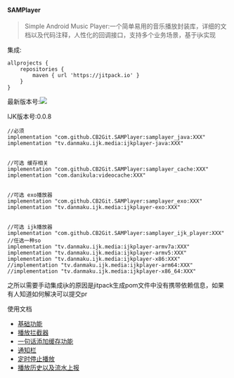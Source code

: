 ####  SAMPlayer

> Simple Android Music Player:一个简单易用的音乐播放封装库，详细的文档以及代码注释，人性化的回调接口，支持多个业务场景，基于ijk实现



集成:

```
allprojects {
    repositories {
    	maven { url 'https://jitpack.io' }
    }
}
```

最新版本号:[![](https://jitpack.io/v/CB2Git/SAMPlayer.svg)](https://jitpack.io/#CB2Git/SAMPlayer)

IJK版本号:0.0.8

```
//必须
implementation "com.github.CB2Git.SAMPlayer:samplayer_java:XXX"
implementation "tv.danmaku.ijk.media:ijkplayer-java:XXX"


//可选 缓存相关
implementation "com.github.CB2Git.SAMPlayer:samplayer_cache:XXX"
implementation "com.danikula:videocache:XXX"


//可选 exo播放器
implementation "com.github.CB2Git.SAMPlayer:samplayer_exo:XXX"
implementation "tv.danmaku.ijk.media:ijkplayer-exo:XXX"


//可选 ijk播放器
implementation "com.github.CB2Git.SAMPlayer:samplayer_ijk_player:XXX"
//任选一种so
implementation "tv.danmaku.ijk.media:ijkplayer-armv7a:XXX"
implementation "tv.danmaku.ijk.media:ijkplayer-armv5:XXX"
implementation "tv.danmaku.ijk.media:ijkplayer-x86:XXX"
//implementation "tv.danmaku.ijk.media:ijkplayer-arm64:XXX"
//implementation "tv.danmaku.ijk.media:ijkplayer-x86_64:XXX"
```



之所以需要手动集成ijk的原因是jitpack生成pom文件中没有携带依赖信息，如果有人知道如何解决可以提交pr



使用文档

+ [基础功能](https://github.com/CB2Git/SAMPlayer/blob/master/md/基础功能.md)
+ [播放拦截器](https://github.com/CB2Git/SAMPlayer/blob/master/md/播放拦截器.md)
+ [一句话添加缓存功能](https://github.com/CB2Git/SAMPlayer/blob/master/md/添加缓存.md)
+ [通知栏](https://github.com/CB2Git/SAMPlayer/blob/master/md/通知栏.md)
+ [定时停止播放](https://github.com/CB2Git/SAMPlayer/blob/master/md/定时停止播放.md)
+ [播放历史以及流水上报](https://github.com/CB2Git/SAMPlayer/blob/master/md/播放历史以及流水上报.md)

